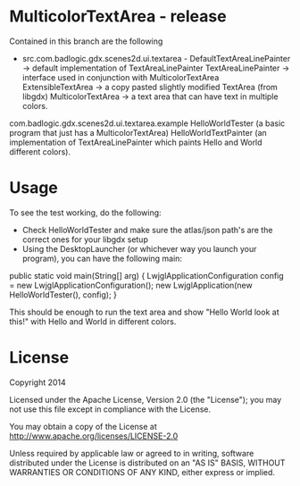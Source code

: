MulticolorTextArea - release
============================
Contained in this branch are the following

- src.com.badlogic.gdx.scenes2d.ui.textarea -
DefaultTextAreaLinePainter -> default implementation of TextAreaLinePainter
TextAreaLinePainter -> interface used in conjunction with MulticolorTextArea
ExtensibleTextArea -> a copy pasted slightly modified TextArea (from libgdx)
MulticolorTextArea -> a text area that can have text in multiple colors.

com.badlogic.gdx.scenes2d.ui.textarea.example
HelloWorldTester (a basic program that just has a MulticolorTextArea)
HelloWorldTextPainter (an implementation of TextAreaLinePainter which paints Hello and World different colors).

Usage
====================
To see the test working, do the following:
- Check HelloWorldTester and make sure the atlas/json path's are the correct ones for your libgdx setup
- Using the DesktopLauncher (or whichever way you launch your program), you can have the following main:

public static void main(String[] arg) {
	LwjglApplicationConfiguration config = new LwjglApplicationConfiguration();
	new LwjglApplication(new HelloWorldTester(), config);
}

This should be enough to run the text area and show "Hello World look at this!" with Hello and World in different colors.

License
===================
Copyright 2014

Licensed under the Apache License, Version 2.0 (the "License"); you may not use this file except in compliance with the License.

You may obtain a copy of the License at http://www.apache.org/licenses/LICENSE-2.0

Unless required by applicable law or agreed to in writing, software distributed under the License is distributed on an "AS IS" BASIS, WITHOUT WARRANTIES OR CONDITIONS OF ANY KIND, either express or implied.
